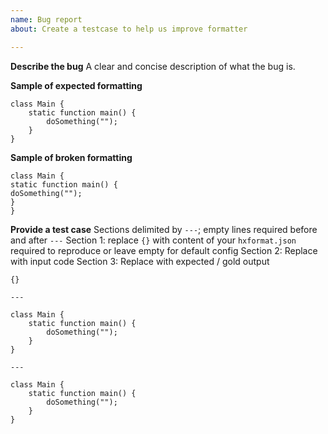 ```yaml
---
name: Bug report
about: Create a testcase to help us improve formatter

---
```


**Describe the bug**
A clear and concise description of what the bug is.

**Sample of expected formatting**
```
class Main {
	static function main() {
		doSomething("");
	}
}
```

**Sample of broken formatting**
```
class Main {
static function main() {
doSomething("");
}
}
```

**Provide a test case**
Sections delimited by `---`; empty lines required before and after `---`
Section 1: replace `{}` with content of your `hxformat.json` required to reproduce or leave empty for default config
Section 2: Replace with input code 
Section 3: Replace with expected / gold output

```
{}

---

class Main {
	static function main() {
		doSomething("");
	}
}

---

class Main {
	static function main() {
		doSomething("");
	}
}
```

